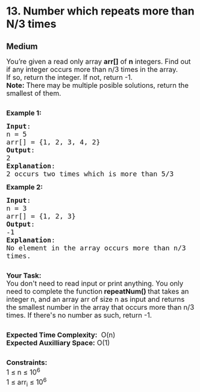 # 13. Number which repeats more than N/3 times
## Medium 
<div class="problem-statement">
                <p></p><p><span style="font-size:18px">You’re given a read only array <strong>arr[]</strong> of <strong>n</strong> integers. Find out if any integer occurs more than n/3 times in the array.<br>
If so, return the integer. If not, return -1.<br>
<strong>Note:</strong> There may be multiple posible solutions, return the smallest of them.</span></p>

<p><br>
<span style="font-size:18px"><strong>Example 1:</strong></span></p>

<pre><span style="font-size:18px"><strong>Input</strong>: 
n = 5
arr[] = {1, 2, 3, 4, 2}
<strong>Output</strong>: 
2
<strong>Explanation</strong>:
2 occurs two times which is more than 5/3</span></pre>

<p><span style="font-size:18px"><strong>Example 2:</strong></span></p>

<pre><span style="font-size:18px"><strong>Input</strong>: 
n = 3
arr[] = {1, 2, 3}
<strong>Output</strong>: 
-1
<strong>Explanation</strong>:
No element in the array occurs more than n/3
times.</span></pre>

<p><br>
<strong><span style="font-size:18px">Your Task:</span></strong><br>
<span style="font-size:18px">You don't need to read input or print anything.&nbsp;You only need to complete the function<strong> repeatNum()&nbsp;</strong>that takes an integer n, and an array arr of size n as input and returns the smallest number in the array that occurs more than n/3 times. If there's no number as such, return -1.</span></p>

<p><br>
<span style="font-size:18px"><strong>Expected Time Complexity:</strong> &nbsp;O(n)<br>
<strong>Expected Auxilliary Space:</strong> O(1)</span><br>
&nbsp;</p>

<p><span style="font-size:18px"><strong>Constraints:</strong></span><br>
<span style="font-size:18px">1 ≤ n ≤ 10<sup>6</sup><br>
1 ≤ arr<sub>i</sub> ≤ 10<sup>6</sup></span></p>
 <p></p>
            </div>
